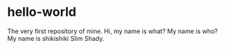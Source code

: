 # hello-world
The very first repository of mine.
Hi, my name is what? My name is who? My name is shikishiki Slim Shady.
